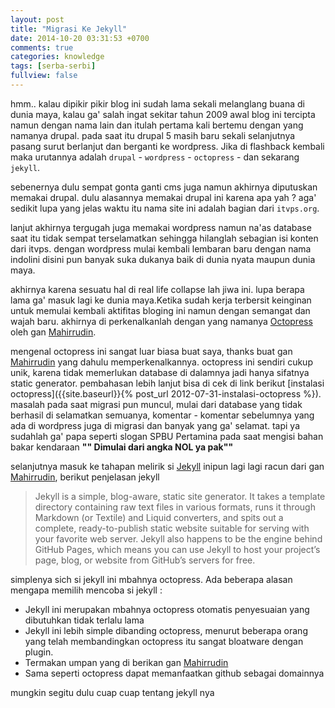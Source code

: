 ```yaml
---
layout: post
title: "Migrasi Ke Jekyll"
date: 2014-10-20 03:31:53 +0700
comments: true
categories: knowledge
tags: [serba-serbi]
fullview: false
---
```

hmm.. kalau dipikir pikir blog ini sudah lama sekali melanglang buana di dunia maya, kalau ga' salah ingat sekitar tahun 2009 awal blog ini tercipta namun dengan nama lain dan itulah pertama kali bertemu dengan yang namanya drupal. pada saat itu drupal 5 masih baru sekali selanjutnya pasang surut berlanjut dan berganti ke wordpress.
Jika di flashback kembali maka urutannya adalah `drupal` - `wordpress` - `octopress` - dan sekarang `jekyll`. 

sebenernya dulu sempat gonta ganti cms juga namun akhirnya diputuskan memakai drupal. dulu alasannya memakai drupal ini karena apa yah ? aga' sedikit lupa yang jelas waktu itu nama site ini adalah bagian dari `itvps.org`. 

lanjut akhirnya tergugah juga memakai wordpress namun na'as database saat itu tidak sempat terselamatkan sehingga hilanglah sebagian isi konten dari itvps. dengan wordpress mulai kembali lembaran baru dengan nama indolini disini pun banyak suka dukanya baik di dunia nyata maupun dunia maya. 

akhirnya karena sesuatu hal di real life collapse lah jiwa ini. lupa berapa lama ga' masuk lagi ke dunia maya.Ketika sudah kerja terbersit keinginan untuk memulai kembali aktifitas bloging ini namun dengan semangat dan wajah baru. akhirnya di perkenalkanlah dengan yang namanya [Octopress](http://octopress.org) oleh gan [Mahirrudin](http://blog.mahirrudin.com/). 

mengenal octopress ini sangat luar biasa buat saya, thanks buat gan [Mahirrudin](http://blog.mahirrudin.com/) yang dahulu memperkenalkannya. octopress ini sendiri cukup unik, karena tidak memerlukan database di dalamnya jadi hanya sifatnya static generator. pembahasan lebih lanjut bisa di cek di link berikut [instalasi octopress]({{site.baseurl}}{% post_url 2012-07-31-instalasi-octopress %}). masalah pada saat migrasi pun muncul, mulai dari database yang tidak berhasil di selamatkan semuanya, komentar - komentar sebelumnya yang ada di wordpress juga di migrasi dan banyak yang ga' selamat. tapi ya sudahlah ga' papa seperti slogan SPBU Pertamina pada saat mengisi bahan bakar kendaraan **"" Dimulai dari angka NOL ya pak""**

selanjutnya masuk ke tahapan melirik si [Jekyll](http://jekyllrb.com/) inipun lagi lagi racun dari gan [Mahirrudin](http://blog.mahirrudin.com/), berikut penjelasan jekyll

>Jekyll is a simple, blog-aware, static site generator. It takes a template directory containing raw text files in various formats, runs it through Markdown (or Textile) and Liquid converters, and spits out a complete, ready-to-publish static website suitable for serving with your favorite web server. Jekyll also happens to be the engine behind GitHub Pages, which means you can use Jekyll to host your project’s page, blog, or website from GitHub’s servers for free.

simplenya sich si jekyll ini mbahnya octopress. Ada beberapa alasan mengapa memilih mencoba si jekyll :

- Jekyll ini merupakan mbahnya octopress otomatis penyesuaian yang dibutuhkan tidak terlalu lama
- Jekyll ini lebih simple dibanding octopress, menurut beberapa orang yang telah membandingkan octopress itu sangat bloatware dengan plugin.
- Termakan umpan yang di berikan gan [Mahirrudin](http://blog.mahirrudin.com/)
- Sama seperti octopress dapat memanfaatkan github sebagai domainnya

mungkin segitu dulu cuap cuap tentang jekyll nya

